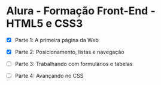 # Alura - Formação Front-End - HTML5 e CSS3

- [x] Parte 1: A primeira página da Web
- [x] Parte 2: Posicionamento, listas e navegação
- [ ] Parte 3: Trabalhando com formulários e tabelas
- [ ] Parte 4: Avançando no CSS


